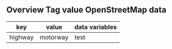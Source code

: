 ## Overview Tag value OpenStreetMap data
|key|value|data variables|
|-----|-------|-----------|
|highway|motorway|test|

